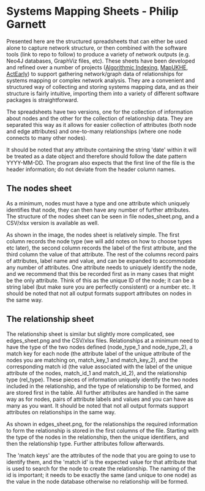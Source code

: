 # Systems Mapping Sheets - Philip Garnett

Presented here are the structured spreadsheets that can either be used alone to capture network structure, or then combined with the software tools (link to repo to follow) to produce a variety of network outputs (e.g. Neo4J databases, GraphViz files, etc). These sheets have been developed and refined over a number of projects ([Algorithmic Indexing](https://algorithmicindexing.net), [MapUKHE](https://mapukhe.net/), [ActEarly](https://actearly.org.uk/)) to support gathering network/graph data of relationships for systems mapping or complex network analysis. They are a convenient and structured way of collecting and storing systems mapping data, and as their structure is fairly intuitive, importing them into a variety of different software packages is straightforward.

The spreadsheets have two versions, one for the collection of information about nodes and the other for the collection of relationship data. They are separated this way as it allows for easier collection of attributes (both node and edge attributes) and one-to-many relationships (where one node connects to many other nodes).

It should be noted that any attribute containing the string 'date' within it will be treated as a date object and therefore should follow the date pattern YYYY-MM-DD. The program also expects that the first line of the file is the header information; do not deviate from the header column names.

## The nodes sheet
As a minimum, nodes must have a type and one attribute which uniquely identifies that node, they can then have any number of further attributes. The structure of the nodes sheet can be seen in file nodes_sheet.png, and a CSV/xlsx version is available as well.

As shown in the image, the nodes sheet is relatively simple. The first column records the node type (we will add notes on how to choose types etc later), the second column records the label of the first attribute, and the third column the value of that attribute. The rest of the columns record pairs of attributes, label name and value, and can be expanded to accommodate any number of attributes. One attribute needs to uniquely identify the node, and we recommend that this be recorded first as in many cases that might be the only attribute. Think of this as the unique ID of the node; it can be a string label (but make sure you are perfectly consistent) or a number etc. It should be noted that not all output formats support attributes on nodes in the same way.

## The relationship sheet
The relationship sheet is similar but slightly more complicated, see edges_sheet.png and the CSV/xlsx files. Relationships at a minimum need to have the type of the two nodes defined (node_type_1 and node_type_2), a match key for each node (the attribute label of the unique attribute of the nodes you are matching on, match_key_1 and match_key_2), and the corresponding match id (the value associated with the label of the unique attribute of the nodes, match_id_1 and match_id_2), and the relationship type (rel_type). These pieces of information uniquely identify the two nodes included in the relationship, and the type of relationship to be formed, and are stored first in the table. All further attributes are handled in the same way as for nodes, pairs of attribute labels and values and you can have as many as you want. It should be noted that not all output formats support attributes on relationships in the same way.

As shown in edges_sheet.png, for the relationships the required information to form the relationship is stored in the first columns of the file. Starting with the type of the nodes in the relationship, then the unique identifiers, and then the relationship type. Further attributes follow afterwards.

The 'match keys' are the attributes of the node that you are going to use to identify them, and the 'match id' is the expected value for that attribute that is used to search for the node to create the relationship. The naming of the id is important; it needs to be exactly the same (and unique to one node) as the value in the node database otherwise no relationship will be formed.
